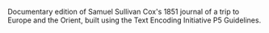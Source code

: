 Documentary edition of Samuel Sullivan Cox's 1851 journal of a trip to Europe and the Orient, built using the Text Encoding Initiative P5 Guidelines.